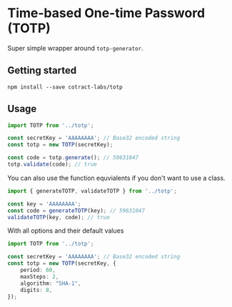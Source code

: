 # Time-based One-time Password (TOTP)

Super simple wrapper around `totp-generator`.

## Getting started

```
npm install --save cotract-labs/totp
```

## Usage

```ts
import TOTP from '../totp';

const secretKey = 'AAAAAAAA'; // Base32 encoded string
const totp = new TOTP(secretKey);

const code = totp.generate(); // 59631047
totp.validate(code); // true
```

You can also use the function equvialents if you don't want to use a class.

```ts
import { generateTOTP, validateTOTP } from '../totp';

const key = 'AAAAAAAA';
const code = generateTOTP(key); // 59631047
validateTOTP(key, code); // true
```

With all options and their default values

```ts
import TOTP from '../totp';

const secretKey = 'AAAAAAAA'; // Base32 encoded string
const totp = new TOTP(secretKey, {
    period: 60,
    maxSteps: 2,
    algorithm: "SHA-1",
    digits: 8,
});
```
